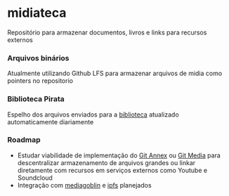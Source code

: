 # midiateca
Repositório para armazenar documentos, livros e links para recursos externos 


### Arquivos binários
Atualmente utilizando Github LFS para armazenar arquivos de midia como pointers no repositorio

### Biblioteca Pirata

Espelho dos arquivos enviados para a [biblioteca](https://biblioteca.partidopirata.org) atualizado automaticamente diariamente

### Roadmap
- Estudar viabilidade de implementação do [Git Annex](https://git-annex.branchable.com/tips/centralized_git_repository_tutorial/on_GitHub/) ou [Git Media](https://github.com/alebedev/git-media) para descentralizar armazenamento de arquivos grandes ou linkar diretamente com recursos em serviços externos como Youtube e Soundcloud
- Integração com [mediagoblin](https://biblioteca.partidopirata.org) e [ipfs](https://ipfs.io) planejados

